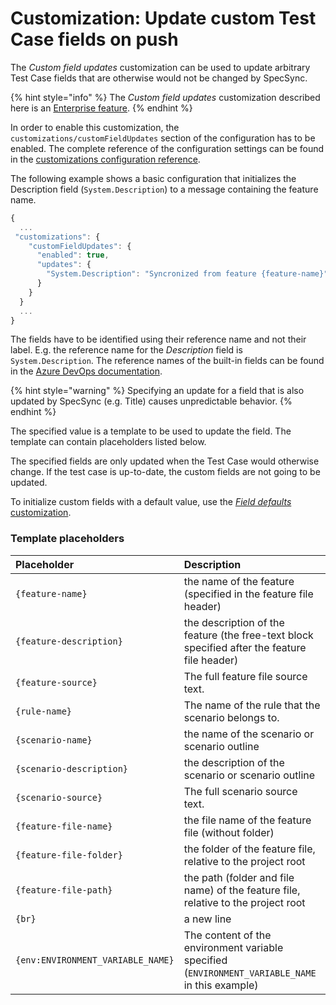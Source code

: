 # Customization: Update custom Test Case fields on push

The _Custom field updates_ customization can be used to update arbitrary Test Case fields that are otherwise would not be changed by SpecSync. 

{% hint style="info" %}
The _Custom field updates_ customization described here is an [Enterprise feature](../../licensing.md).
{% endhint %}

In order to enable this customization, the `customizations/customFieldUpdates` section of the configuration has to be enabled. The complete reference of the configuration settings can be found in the [customizations configuration reference](../../reference/configuration/configuration-customizations.md#customfieldupdates).

The following example shows a basic configuration that initializes the Description field \(`System.Description`\) to a message containing the feature name.

```javascript
{
  ...
 "customizations": {
    "customFieldUpdates": {
      "enabled": true,
      "updates": {
        "System.Description": "Syncronized from feature {feature-name}"
      }
    }
  }
  ...
}
```

The fields have to be identified using their reference name and not their label. E.g. the reference name for the _Description_ field is `System.Description`. The reference names of the built-in fields can be found in the [Azure DevOps documentation](https://docs.microsoft.com/en-us/azure/devops/boards/work-items/guidance/work-item-field?view=azure-devops).

{% hint style="warning" %}
Specifying an update for a field that is also updated by SpecSync \(e.g. Title\) causes unpredictable behavior. 
{% endhint %}

The specified value is a template to be used to update the field. The template can contain placeholders listed below.

The specified fields are only updated when the Test Case would otherwise change. If the test case is up-to-date, the custom fields are not going to be updated.

To initialize custom fields with a default value, use the [_Field defaults_ customization](customization-setting-test-case-fields-with-default-values.md).

### Template placeholders

| Placeholder | Description |
| :--- | :--- |
| `{feature-name}` | the name of the feature \(specified in the feature file header\) |
| `{feature-description}` | the description of the feature \(the free-text block specified after the feature file header\) |
| `{feature-source}` | The full feature file source text. |
| `{rule-name}` | The name of the rule that the scenario belongs to. |
| `{scenario-name}` | the name of the scenario or scenario outline |
| `{scenario-description}` | the description of the scenario or scenario outline |
| `{scenario-source}` | The full scenario source text. |
| `{feature-file-name}` | the file name of the feature file \(without folder\) |
| `{feature-file-folder}` | the folder of the feature file, relative to the project root |
| `{feature-file-path}` | the path \(folder and file name\) of the feature file, relative to the project root |
| `{br}` | a new line |
| `{env:ENVIRONMENT_VARIABLE_NAME}` | The content of the environment variable specified \(`ENVIRONMENT_VARIABLE_NAME` in this example\) |

